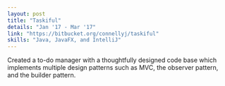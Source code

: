 ```yaml
---
layout: post
title: "Taskiful"
details: "Jan '17 - Mar '17"
link: "https://bitbucket.org/connellyj/taskiful"
skills: "Java, JavaFX, and IntelliJ"
---
```


Created a to-do manager with a thoughtfully designed code base which implements multiple design patterns such as MVC, the observer pattern, and the builder pattern.

